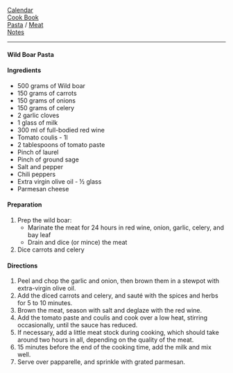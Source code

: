 [Calendar](https://github.com/vmsmith/EDT/blob/master/calendar.md)    
[Cook Book](https://github.com/vmsmith/CookBook/blob/master/README.md)        
[Pasta](https://github.com/vmsmith/CookBook/blob/master/pasta.md) / [Meat](https://github.com/vmsmith/CookBook/blob/master/meat.md)     
[Notes](https://github.com/vmsmith/CookBook/blob/master/notes.md)   

-----    

#### Wild Boar Pasta   

#### Ingredients    
* 500 grams of Wild boar    
* 150 grams of carrots    
* 150 grams of onions    
* 150 grams of celery
* 2 garlic cloves   
* 1 glass of milk    
* 300 ml of full-bodied red wine
* Tomato coulis - 1l
* 2 tablespoons of tomato paste   
* Pinch of laurel    
* Pinch of ground sage   
* Salt and pepper   
* Chili peppers
* Extra virgin olive oil - ½ glass
* Parmesan cheese

#### Preparation   
1. Prep the wild boar:
   * Marinate the meat for 24 hours in red wine, onion, garlic, celery, and bay leaf
   * Drain and dice (or mince) the meat    
2. Dice carrots and celery   

#### Directions   
1. Peel and chop the garlic and onion, then brown them in a stewpot with extra-virgin olive oil.
2. Add the diced carrots and celery, and sauté with the spices and herbs for 5 to 10 minutes.
3. Brown the meat, season with salt and deglaze with the red wine.
4. Add the tomato paste and coulis and cook over a low heat, stirring occasionally, until the sauce has reduced.
5. If necessary, add a little meat stock during cooking, which should take around two hours in all, depending on the quality of the meat.
6. 15 minutes before the end of the cooking time, add the milk and mix well.
7. Serve over papparelle, and sprinkle with grated parmesan.   
